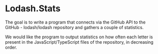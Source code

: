 # Lodash.Stats

The goal is to write a program that connects via the GitHub API to the GitHub - lodash/lodash repository and gathers a couple of statistics.

We would like the program to output statistics on how often each letter is present in the JavaScript/TypeScript files of the repository, in decreasing order.

